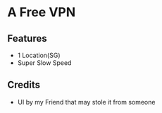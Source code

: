 # A Free VPN
## Features
- 1 Location(SG)
- Super Slow Speed
## Credits
- UI by my Friend that may stole it from someone

